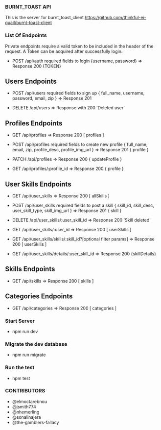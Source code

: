 ### BURNT_TOAST API 

This is the server for burnt_toast_client https://github.com/thinkful-ei-quail/burnt-toast-client



### List Of Endpoints 

Private endpoints require a valid token to be included in the header of the request. A Token can be acquired after successfully login.

* POST /api/auth required fields to login {username, password}
=> Response 200 {TOKEN}

## Users Endpoints

* POST /api/users required fields to sign up { full_name, username, password, email, zip }
=> Response 201

* DELETE /api/users
=> Response with 200 'Deleted user'

## Profiles Endpoints

* GET /api/profiles 
=> Response 200  [ profiles ]

* POST /api/profiles required fields to create new profile { full_name, email, zip, profile_desc, profile_img_url }
=> Response 201 { profile }

* PATCH /api/profiles 
=> Response 200 { updateProfile }

* GET /api/profiles/:profile_id 
=> Response 200 { profile }

## User Skills Endpoints

* GET /api/user_skills
=> Response 200 [ allSkills ]

* POST /api/user_skills required fields to post a skill { skill_id, skill_desc, user_skill_type, skill_img_url }
=> Response 201 { skill }

* DELETE /api/user_skills/:user_skill_id 
=> Response 200 'Skill deleted'

* GET /api/user_skills/:user_id
=> Response 200 [ userSkills ]

* GET /api/user_skills/skills/:skill_id?[optional filter params]
=> Response 200 [ userSkills ]

* GET /api/user_skills/details/:user_skill_id
=> Response 200 {skillDetails}

## Skills Endpoints

* GET /api/skills
=> Response 200 [ skills ]

## Categories Endpoints

* GET /api/categories
=> Response 200 [ categories ]


### Start Server

* npm run dev

### Migrate the dev database

* npm run migrate

### Run the test

* npm test

### CONTRIBUTORS

* @elmoctarebnou
* @jsmith774
* @nhemerling
* @sonalinajera
* @the-gamblers-fallacy



